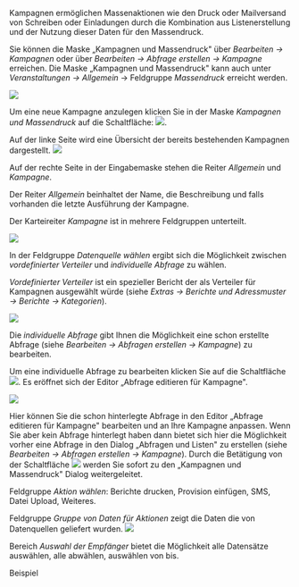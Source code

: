 Kampagnen ermöglichen Massenaktionen wie den Druck oder Mailversand von Schreiben oder Einladungen durch die  Kombination aus Listenerstellung und der Nutzung dieser Daten für den Massendruck.

Sie können die Maske „Kampagnen und Massendruck"  über *Bearbeiten → Kampagnen* oder über *Bearbeiten → Abfrage erstellen → Kampagne* erreichen. Die Maske „Kampagnen und Massendruck" kann auch unter *Veranstaltungen → Allgemein* → Feldgruppe *Massendruck* erreicht werden.

![](http://xpecto.github.io/docs/img/img_1439291391925.png)

Um eine neue Kampagne anzulegen klicken Sie in der Maske *Kampagnen und Massendruck* auf die Schaltfläche: ![](http://xpecto.github.io/docs/img/img_1421833044056.png).

Auf der linke Seite wird eine Übersicht der bereits bestehenden Kampagnen dargestellt.
![](http://xpecto.github.io/docs/img/img_1434112012527.png)

Auf der rechte Seite in der Eingabemaske stehen die Reiter *Allgemein* und *Kampagne*.

Der Reiter *Allgemein* beinhaltet der Name,  die Beschreibung und falls vorhanden die letzte Ausführung der Kampagne.

Der Karteireiter *Kampagne* ist in mehrere Feldgruppen unterteilt.

![](http://xpecto.github.io/docs/img/img_1426689870428.png)

In der Feldgruppe *Datenquelle wählen* ergibt sich die Möglichkeit zwischen *vordefinierter Verteiler* und *individuelle Abfrage* zu wählen.

*Vordefinierter Verteiler* ist ein spezieller Bericht der als Verteiler für Kampagnen ausgewählt würde (siehe *Extras → Berichte und Adressmuster → Berichte → Kategorien*). 

![](http://xpecto.github.io/docs/img/img_1439293172987.png)

Die *individuelle Abfrage* gibt Ihnen die Möglichkeit eine schon erstellte Abfrage (siehe *Bearbeiten → Abfragen erstellen → Kampagne*) zu bearbeiten. 

Um eine individuelle Abfrage zu bearbeiten klicken Sie auf die Schaltfläche ![](http://xpecto.github.io/docs/img/img_1435065913280.png). Es eröffnet sich der Editor „Abfrage editieren für Kampagne".

![](http://xpecto.github.io/docs/img/img_1439298144966.png)

Hier können Sie die schon hinterlegte Abfrage in den Editor „Abfrage editieren für Kampagne" bearbeiten und an Ihre Kampagne anpassen. 
Wenn Sie aber kein Abfrage  hinterlegt haben dann bietet sich hier die Möglichkeit vorher eine Abfrage in den Dialog „Abfragen und Listen" zu erstellen (siehe *Bearbeiten → Abfragen erstellen → Kampagne*). 
Durch die Betätigung von der Schaltfläche ![](http://xpecto.github.io/docs/img/img_1433864762504.png) werden Sie sofort zu den „Kampagnen und Massendruck" Dialog weitergeleitet.

Feldgruppe *Aktion wählen*:
Berichte drucken, Provision einfügen, SMS, Datei Upload, Weiteres.

Feldgruppe  *Gruppe von Daten für Aktionen* zeigt die Daten die von Datenquellen geliefert wurden.
![](http://xpecto.github.io/docs/img/img_1426685469516.png)

Bereich *Auswahl der Empfänger* bietet die Möglichkeit alle Datensätze auswählen, alle abwählen,  auswählen von bis.

Beispiel